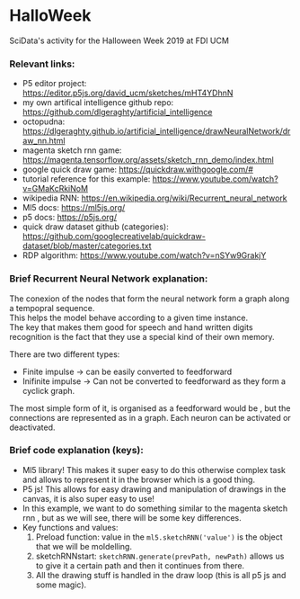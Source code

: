 # HalloWeek
SciData's activity for the Halloween Week 2019 at FDI UCM

### Relevant links:
* P5 editor project: https://editor.p5js.org/david_ucm/sketches/mHT4YDhnN
* my own artifical intelligence github repo: https://github.com/dlgeraghty/artificial_intelligence
* octopudna: https://dlgeraghty.github.io/artificial_intelligence/drawNeuralNetwork/draw_nn.html
* magenta sketch rnn game: https://magenta.tensorflow.org/assets/sketch_rnn_demo/index.html
* google quick draw game: https://quickdraw.withgoogle.com/#
* tutorial reference for this example: https://www.youtube.com/watch?v=GMaKcRkiNoM
* wikipedia RNN: https://en.wikipedia.org/wiki/Recurrent_neural_network
* Ml5 docs: https://ml5js.org/
* p5 docs: https://p5js.org/
* quick draw dataset github (categories): https://github.com/googlecreativelab/quickdraw-dataset/blob/master/categories.txt
* RDP algorithm: https://www.youtube.com/watch?v=nSYw9GrakjY

### Brief Recurrent Neural Network explanation:

The conexion of the nodes that form the neural network form a graph along a tempopral sequence.  
This helps the model behave according to a given time instance.  
The key that makes them good for speech and hand written digits recognition is the fact that they use a special kind of their own memory.

There are two different types:
* Finite impulse -> can be easily converted to feedforward
* Inifinite impulse -> Can not be converted to feedforward as they form a cyclick graph.

The most simple form of it, is organised as a feedforward would be , but the connections are represented as in a graph. Each neuron can be activated or deactivated.  

### Brief code explanation (keys):

* Ml5 library! This makes it super easy to do this otherwise complex task and allows to represent it in the browser which is a good thing. 
* P5 js! This allows for easy drawing and manipulation of drawings in the canvas, it is also super easy to use!
* In this example, we want to do something similar to the magenta sketch rnn , but as we will see, there will be some key differences. 
* Key functions and values:
  1. Preload function: value in the ```ml5.sketchRNN('value')``` is the object that we will be moldelling.
  2. sketchRNNstart: ```sketchRNN.generate(prevPath, newPath)``` allows us to give it a certain path and then it continues from there.
  3. All the drawing stuff is handled in the draw loop (this is all p5 js and some magic).
